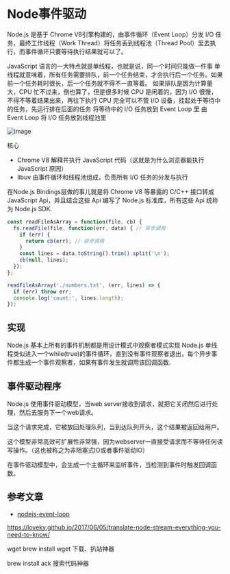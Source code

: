# Node事件驱动

Node.js 是基于 Chrome V8引擎构建的，由事件循环（Event Loop）分发 I/O 任务，最终工作线程（Work Thread）将任务丢到线程池（Thread Pool）里去执行，而事件循环只要等待执行结果就可以了。

JavaScript 语言的一大特点就是单线程，也就是说，同一个时间只能做一件事
单线程就意味着，所有任务需要排队，前一个任务结束，才会执行后一个任务。如果前一个任务耗时很长，后一个任务就不得不一直等着。
如果排队是因为计算量大，CPU 忙不过来，倒也算了，但是很多时候 CPU 是闲着的，因为 I/O 很慢，不得不等着结果出来，再往下执行
CPU 完全可以不管 I/O 设备，挂起处于等待中的任务，先运行排在后面的任务
将等待中的 I/O 任务放到 Event Loop 里
由 Event Loop 将 I/O 任务放到线程池里

![image](https://github.com/i5ting/How-to-learn-node-correctly/raw/master/media/14912707129964/14992384974942.png)

核心

* Chrome V8 解释并执行 JavaScript 代码（这就是为什么浏览器能执行 JavaScript 原因）
* libuv 由事件循环和线程池组成，负责所有 I/O 任务的分发与执行

在Node.js Bindings层做的事儿就是将 Chrome V8 等暴露的 C/C++ 接口转成JavaScript Api，并且结合这些 Api 编写了 Node.js 标准库，所有这些 Api 统称为 Node.js SDK.

``` js
const readFileAsArray = function(file, cb) {
  fs.readFile(file, function(err, data) { // 异步调用
    if (err) {
      return cb(err); // 异步调用
    }
    const lines = data.toString().trim().split('\n');
    cb(null, lines);
  });
};

readFileAsArray('./numbers.txt', (err, lines) => {
  if (err) throw err;
  console.log('count:', lines.length);
});
```

## 实现

Node.js 基本上所有的事件机制都是用设计模式中观察者模式实现
Node.js 单线程类似进入一个while(true)的事件循环，直到没有事件观察者退出，每个异步事件都生成一个事件观察者，如果有事件发生就调用该回调函数.

## 事件驱动程序
Node.js 使用事件驱动模型，当web server接收到请求，就把它关闭然后进行处理，然后去服务下一个web请求。

当这个请求完成，它被放回处理队列，当到达队列开头，这个结果被返回给用户。

这个模型非常高效可扩展性非常强，因为webserver一直接受请求而不等待任何读写操作。（这也被称之为非阻塞式IO或者事件驱动IO）

在事件驱动模型中，会生成一个主循环来监听事件，当检测到事件时触发回调函数。

## 参考文章

* [nodejs-event-loop](http://www.runoob.com/nodejs/nodejs-event-loop.html)

https://loveky.github.io/2017/06/05/translate-node-stream-everything-you-need-to-know/

wget
brew install wget 下载、扒站神器

brew install ack 搜索代码神器
